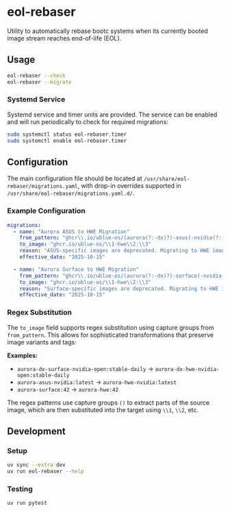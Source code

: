 # eol-rebaser

Utility to automatically rebase bootc systems when its currently booted image stream reaches end-of-life (EOL).

## Usage

```bash
eol-rebaser --check
eol-rebaser --migrate
```

### Systemd Service

Systemd service and timer units are provided. The service can be enabled and will run periodically to check for required migrations:


```bash
sudo systemctl status eol-rebaser.timer
sudo systemctl enable eol-rebaser.timer
```

## Configuration

The main configuration file should be located at `/usr/share/eol-rebaser/migrations.yaml`, with drop-in overrides supported in `/usr/share/eol-rebaser/migrations.yaml.d/`.


### Example Configuration

```yaml
migrations:
  - name: "Aurora ASUS to HWE Migration"
    from_pattern: "ghcr\\.io/ublue-os/(aurora(?:-dx)?)-asus(-nvidia(?:-open)?)?:(.+)"
    to_image: "ghcr.io/ublue-os/\\1-hwe\\2:\\3"
    reason: "ASUS-specific images are deprecated. Migrating to HWE images which include hardware support."
    effective_date: "2025-10-15"

  - name: "Aurora Surface to HWE Migration"
    from_pattern: "ghcr\\.io/ublue-os/(aurora(?:-dx)?)-surface(-nvidia(?:-open)?)?:(.+)"
    to_image: "ghcr.io/ublue-os/\\1-hwe\\2:\\3"
    reason: "Surface-specific images are deprecated. Migrating to HWE images which include hardware support."
    effective_date: "2025-10-15"
```

### Regex Substitution

The `to_image` field supports regex substitution using capture groups from `from_pattern`. This allows for sophisticated transformations that preserve image variants and tags:

**Examples:**
- `aurora-dx-surface-nvidia-open:stable-daily` → `aurora-dx-hwe-nvidia-open:stable-daily`
- `aurora-asus-nvidia:latest` → `aurora-hwe-nvidia:latest`
- `aurora-surface:42` → `aurora-hwe:42`

The regex patterns use capture groups `()` to extract parts of the source image, which are then substituted into the target using `\\1`, `\\2`, etc.


## Development

### Setup

```bash
uv sync --extra dev
uv run eol-rebaser --help
```

### Testing

```bash
uv run pytest
```